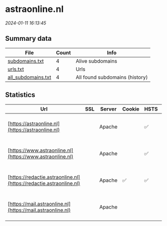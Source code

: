 # astraonline.nl
*2024-01-11 16:13:45*
## Summary data


| File       | Count | Info |
|------------|-------|------|
|[subdomains.txt](/data/astraonline.nl/subdomains.txt)|4|Alive subdomains|
|[urls.txt](/data/astraonline.nl/urls.txt)|4|Urls|
|[all_subdomains.txt](/data/astraonline.nl/all_subdomains.txt)|4|All found subdomains (history)|


## Statistics


| Url | SSL | Server | Cookie | HSTS | CSP | XFO | XXP | RP | Tech |Title |
|------------|-------|------|------|------|------|------|------|------|------|------|
|[https://astraonline.nl](https://astraonline.nl)| |Apache| |:white_check_mark: | | :white_check_mark: | | :white_check_mark: |Apache HTTP Server HSTS|301 Moved Perman...|
|[https://www.astraonline.nl](https://www.astraonline.nl)| |Apache| |:white_check_mark: | | :white_check_mark: | | :white_check_mark: |Apache HTTP Server HSTS||
|[https://redactie.astraonline.nl](https://redactie.astraonline.nl)| |Apache|:white_check_mark: |:white_check_mark: | | :white_check_mark: | | :white_check_mark: |Apache HTTP Server HSTS||
|[https://mail.astraonline.nl](https://mail.astraonline.nl)| |Apache| | | | | | :white_check_mark: |Apache HTTP Server HSTS|302 Found|
